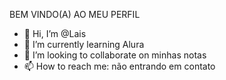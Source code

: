 BEM VINDO(A) AO MEU PERFIL
- 👋 Hi, I’m @Lais
- 🌱 I’m currently learning Alura
- 💞️ I’m looking to collaborate on minhas notas
- 📫 How to reach me: não entrando em contato

<!---
LaisSmaniotto/LaisSmaniotto is a ✨ special ✨ repository because its `README.md` (this file) appears on your GitHub profile.
You can click the Preview link to take a look at your changes.
--->
